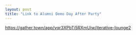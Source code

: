 ```yaml
---
layout: post
title: "Link to Alumni Demo Day After Party"
---
```


<a href="https://gather.town/app/vqr3XPbTi5RXmUiw/iterative-lounge2" target="_blank">https://gather.town/app/vqr3XPbTi5RXmUiw/iterative-lounge2</a>
